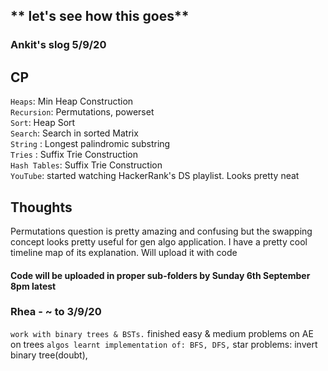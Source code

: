 ## ** let's see how this goes**


### Ankit's slog 5/9/20

## CP
`Heaps`: Min Heap Construction
<br/>
`Recursion`: Permutations, powerset
<br/>
`Sort`: Heap Sort
<br/>
`Search`: Search in sorted Matrix
<br/>
`String` : Longest palindromic substring
<br/>
`Tries` : Suffix Trie Construction
<br/>
`Hash Tables`: Suffix Trie Construction
<br/>
`YouTube`: started watching HackerRank's DS playlist. Looks pretty neat

## Thoughts
Permutations question is pretty amazing and confusing but the swapping concept looks pretty useful for gen algo application. I have a pretty cool timeline map of its explanation. Will upload it with code

#### Code will be uploaded in proper sub-folders by Sunday 6th September 8pm latest


### Rhea - ~ to 3/9/20
` work with binary trees & BSTs.
` finished easy & medium problems on AE on trees
` algos learnt implementation of: BFS, DFS,
` star problems: invert binary tree(doubt), 
